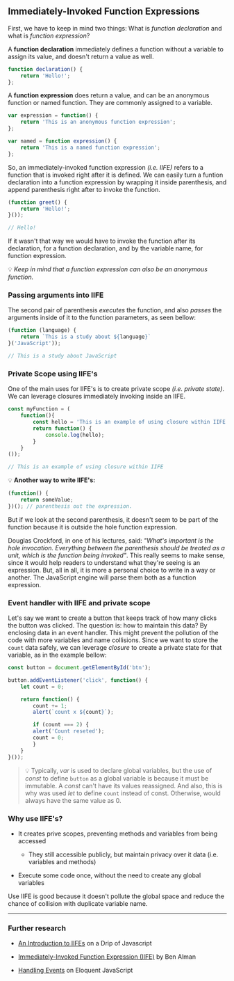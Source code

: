 ## Immediately-Invoked Function Expressions

First, we have to keep in mind two things: What is _function declaration_ and what is _function expression_?

A **function declaration** immediately defines a function without a variable to assign its value, and doesn't return a value as well.

```JavaScript
function declaration() {
    return 'Hello!';
};
```

A **function expression** does return a value, and can be an anonymous function or named function. They are commonly assigned to a variable.

```JavaScript
var expression = function() {
    return 'This is an anonymous function expression';
};

var named = function expression() {
    return 'This is a named function expression';
};
```

So, an immediately-invoked function expression _(i.e. IIFE)_ refers to a function that is invoked right after it is defined. We can easily turn a funtion declaration into a function expression by wrapping it inside parenthesis, and append parenthesis right after to invoke the function.

```JavaScript
(function greet() {
    return 'Hello!';
}());

// Hello!
```

If it wasn't that way we would have to invoke the function after its declaration, for a function declaration, and by the variable name, for function expression.

💡 _Keep in mind that a function expression can also be an anonymous function._

### Passing arguments into IIFE

The second pair of parenthesis _executes_ the function, and also _passes_ the arguments inside of it to the function parameters, as seen bellow:

```JavaScript
(function (language) {
    return `This is a study about ${language}`
}('JavaScript'));

// This is a study about JavaScript
```

### Private Scope using IIFE's

One of the main uses for IIFE's is to create private scope _(i.e. private state)_. We can leverage closures immediately invoking inside an IIFE.

```JavaScript
const myFunction = (
    function(){
        const hello = 'This is an example of using closure within IIFE';
        return function() {
            console.log(hello);
        }
    }
());

// This is an example of using closure within IIFE
``` 

💡 **Another way to write IIFE's:**

```JavaScript
(function() {
    return someValue;
})(); // parenthesis out the expression.
```

But if we look at the second parenthesis, it doesn't seem to be part of the function because it is outside the hole function expression.

Douglas Crockford, in one of his lectures, said: _"What's important is the hole invocation. Everything between the parenthesis should be treated as a unit, which is the function being invoked"_. This really seems to make sense, since it would help readers to understand what they're seeing is an expression. But, all in all, it is more a personal choice to write in a way or another. The JavaScript engine will parse them both as a function expression.

### Event handler with IIFE and private scope

Let's say we want to create a button that keeps track of how many clicks the button was clicked. The question is: how to maintain this data? By enclosing data in an event handler. This might prevent the pollution of the code with more variables and name collisions. Since we want to store the `count` data safely, we can leverage _closure_ to create a private state for that variable, as in the example bellow:

```JavaScript
const button = document.getElementById('btn');

button.addEventListener('click', function() {
    let count = 0;

    return function() {
        count += 1;
        alert(`count x ${count}`);

        if (count === 2) {
        alert('Count reseted');
        count = 0;
        }
    }
}());
```

> 💡 Typically, _var_ is used to declare global variables, but the use of _const_ to define `button` as a global variable is because it must be immutable. A _const_ can't have its values reassigned. And also, this is why was used _let_ to define `count` instead of const. Otherwise, would always have the same value as 0.

### Why use IIFE's?

* It creates prive scopes, preventing methods and variables from being accessed
  
  * They still accessible publicly, but maintain privacy over it data (i.e. variables and methods)

* Execute some code once, without the need to create any global variables

Use IIFE is good because it doesn't pollute the global space and reduce the chance of collision with duplicate variable name.

___

### Further research

* [An Introduction to IIFEs](http://adripofjavascript.com/blog/drips/an-introduction-to-iffes-immediately-invoked-function-expressions.html) on a Drip of Javascript

* [Immediately-Invoked Function Expression (IIFE)](http://benalman.com/news/2010/11/immediately-invoked-function-expression/) by Ben Alman

* [Handling Events](https://eloquentjavascript.net/15_event.html) on Eloquent JavaScript